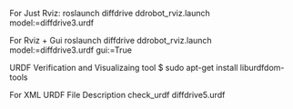 For Just Rviz:
roslaunch diffdrive ddrobot_rviz.launch model:=diffdrive3.urdf 

For Rviz + Gui
roslaunch diffdrive ddrobot_rviz.launch model:=diffdrive3.urdf gui:=True

URDF Verification and Visualizaing tool
$ sudo apt-get install liburdfdom-tools 

For XML URDF File Description
check_urdf diffdrive5.urdf
